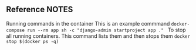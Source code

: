 ## Reference NOTES
Running commands in the container
This is an example commmand
```docker-compose run --rm app sh -c "django-admin startproject app ." ```
To stop all running containers.
This command lists them and then stops them
```docker stop $(docker ps -q)```